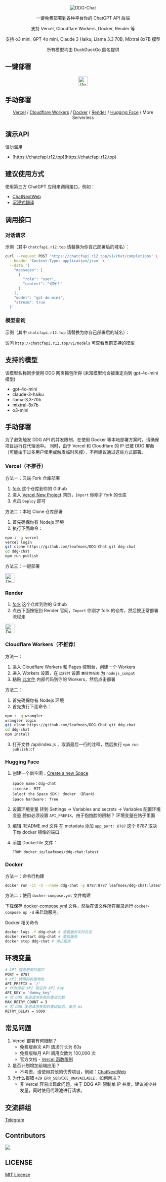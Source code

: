 <div align="center">
<img src="https://socialify.git.ci/leafmoes/DDG-Chat/image?font=Inter&forks=1&issues=1&logo=https://duckduckgo.com/assets/logo_header.v109.svg&name=1&pattern=Plus&pulls=1&stargazers=1&theme=Auto" alt="DDG-Chat"/>

一键免费部署到各种平台你的 ChatGPT API 后端

支持 Vercel, Cloudflare Workers, Docker, Render 等

支持 o3 mini, GPT 4o mini, Claude 3 Haiku, Llama 3.3 70B, Mixtral 8x7B 模型

所有模型均由 DuckDuckGo 匿名提供

</div>

## 一键部署

<div align="center">

[<img src="https://vercel.com/button" alt="Deploy on Vercel" height="30">](https://vercel.com/new/clone?repository-url=https://github.com/leafmoes/ddg-chat&project-name=ddg-chat&repository-name=ddg-chat) 

</div>

## 手动部署

<div align="center">

[Vercel](https://github.com/leafmoes/DDG-Chat#vercel) / [Cloudflare Workers](https://github.com/leafmoes/DDG-Chat#cloudflare-workers) / [Docker](https://github.com/leafmoes/DDG-Chat#docker) / [Render](https://github.com/leafmoes/DDG-Chat#render) / [Hugging Face](https://github.com/leafmoes/DDG-Chat#hugging-face) / More Serverless

</div>

## 演示API

请勿滥用

- [https://chatcfapi.r12.top](https://chatcfapi.r12.top)

## 建议使用方式

使用第三方 ChatGPT 应用来调用接口，例如：
- [ChatNextWeb](https://github.com/ChatGPTNextWeb/ChatGPT-Next-Web)
- [沉浸式翻译](https://immersivetranslate.com)

## 调用接口

### 对话请求

示例（其中 `chatcfapi.r12.top` 请替换为你自己部署后的域名）：

```bash
curl --request POST 'https://chatcfapi.r12.top/v1/chat/completions' \
  --header 'Content-Type: application/json' \
  --data '{
    "messages": [
      {
        "role": "user",
        "content": "你好！"
      }
    ],
    "model": "gpt-4o-mini",
    "stream": true
  }'
```

### 模型查询

示例（其中 `chatcfapi.r12.top` 请替换为你自己部署后的域名）：

访问 `http://chatcfapi.r12.top/v1/models` 可查看当前支持的模型

## 支持的模型

该模型名称同步使用 DDG 网页抓包所得 (未知模型均会被重定向到 gpt-4o-mini 模型)

- gpt-4o-mini
- claude-3-haiku
- llama-3.3-70b
- mixtral-8x7b
- o3-mini

## 手动部署

为了避免触发 DDG API 的并发限制，在使用 Docker 等本地部署方案时，请确保项目运行在代理池中。
同时，由于 Vercel 和 Cloudflare 的 IP 已被 DDG 屏蔽（可能由于过多用户使用或触发临时风控），不再建议通过这些方式部署。

### Vercel（不推荐）

方法一：云端 Fork 仓库部署

1. [fork](https://github.com/leafmoes/ddg-chat/fork) 这个仓库到你的 Github
2. 进入 [Vercel New Project](https://vercel.com/new/) 网页，`Import` 你刚才 fork 的仓库
3. 点击 `Deploy` 即可

方法二：本地 Clone 仓库部署
1. 首先确保你有 Nodejs 环境
2. 执行下面命令：

```bash
npm i -g vercel
vercel login
git clone https://github.com/leafmoes/DDG-Chat.git ddg-chat
cd ddg-chat
npm run publish
```

方法三：一键部署

[<img src="https://vercel.com/button" alt="Deploy on Vercel" height="30">](https://vercel.com/new/clone?repository-url=https%3A%2F%2Fgithub.com%2Fleafmoes%2Fddg-chat&project-name=ddg-chat&repository-name=ddg-chat)

### Render
1. [fork](https://github.com/leafmoes/ddg-chat/fork) 这个仓库到你的 Github
2. 点击下面按钮到 Render 官网，`Import` 你刚才 fork 的仓库，然后按正常部署流程走

[<img src="https://render.com/images/deploy-to-render-button.svg" alt="Deploy on Render" height="30">](https://render.com/deploy)

### Cloudflare Workers（不推荐）

方法一：

1. 进入 Cloudflare Workers 和 Pages 控制台，创建一个 Workers
2. 进入 Workers 设置，在 `运行时` 设置 `兼容性标志` 为 `nodejs_compat`
2. 粘贴 [此文件](https://github.com/leafmoes/DDG-Chat/blob/master/dist/index.js) 内部代码到你的 Workers，然后点击部署

方法二：

1. 首先确保你有 Nodejs 环境
2. 首先执行下面命令：

```bash
npm i -g wrangler
wrangler login
git clone https://github.com/leafmoes/DDG-Chat.git ddg-chat
cd ddg-chat
npm install
```

3. 打开文件 /api/index.js ，取消最后一行的注释，然后执行 `npm run publish:cf`

### Hugging Face

1. 创建一个新空间：[Create a new Space ](https://huggingface.co/new-space)
    ```
    Space name：ddg-chat
    License： MIT
    Select the Space SDK： docker （Blank）
    Space hardware： free
    ```

2. 设置环境变量
    转到 Settings -> Variables and secrets -> Variables 配置环境变量
    貌似必须设置 `API_PREFIX`，由于抱抱脸的限制？
    环境变量在帖子里面

3. 编辑 README.md 文件
    在 metadata 添加 `app_port: 8787` 这个 8787 取决于你 docker 镜像的端口

4. 添加 Dockerfile 文件：
    ```
    FROM docker.io/leafmoes/ddg-chat:latest
    ```

### Docker

方法一：命令行构建
```bash
docker run -it -d --name ddg-chat -p 8787:8787 leafmoes/ddg-chat:latest
```

方法二：使用 `docker-compose.yml` 文件构建

下载保存 [docker-compose.yml](https://github.com/leafmoes/DDG-Chat/blob/master/docker-compose.yml) 文件，然后在该文件所在目录运行 `docker-compose up -d` 来启动服务。

Docker 相关命令

```bash
docker logs -f ddg-chat # 查看服务实时日志
docker restart ddg-chat # 重启服务
docker stop ddg-chat # 停止服务
```

## 环境变量

```bash
# API 服务使用的端口
PORT = 8787
# API 调用的前缀地址
API_PREFIX = '/'
# 作为调用 API 验证的 API Key
API_KEY = 'dummy_key'
# 向 DDG 发送请求失败的重试次数
MAX_RETRY_COUNT = 3
# 向 DDG 发送请求失败的重试延迟，单位 ms
RETRY_DELAY = 5000
```

## 常见问题

1. Vercel 部署有何限制？
   - 免费版单次 API 请求时长为 60s
   - 免费版每月 API 调用次数为 100,000 次
   - 官方文档 - [Vercel 函数限制](https://vercel.com/docs/functions/limitations#vercel-functions-limitations)
2. 是否计划增加前端应用？
   - 不考虑，请使用其他的优秀项目，例如：[ChatNextWeb](https://github.com/ChatGPTNextWeb/ChatGPT-Next-Web)
3. 为什么报错 `429 ERR_SERVICE_UNAVAILABLE`，如何解决？
   - 非 Vercel 容易出现此问题，由于 DDG API 限制单 IP 并发，建议减少并发量，同时使用代理池进行请求。

## 交流群组

[Telegram](https://t.me/None)

## Contributors

<a href="https://github.com/leafmoes/ddg-chat/graphs/contributors">
  <img src="https://contrib.rocks/image?repo=leafmoes/ddg-chat" />
</a>

## LICENSE

[MIT License](https://github.com/leafmoes/DDG-Chat/blob/master/LICENSE)

